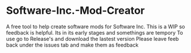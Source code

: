 # Software-Inc.-Mod-Creator
A free tool to help create software mods for Software Inc.
This is a WIP so feedback is helpful. Its in its early stages and somethings are tempory
To use go to Release's and download the lastest version
Please leave feeb back under the issues tab and make them as feedback
